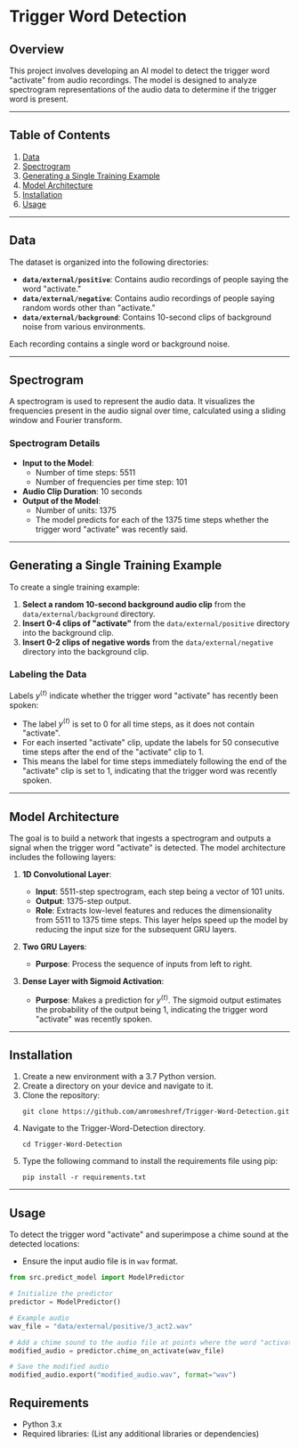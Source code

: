 # Trigger Word Detection

## Overview

This project involves developing an AI model to detect the trigger word "activate" from audio recordings. 
The model is designed to analyze spectrogram representations of the audio data to determine if the trigger word is present.
___

## Table of Contents
1. [Data](#data)
1. [Spectrogram](#spectrogram)
1. [Generating a Single Training Example](#generating-a-single-training-example)
1. [Model Architecture](#model-architecture)
1. [Installation](#installation)
1. [Usage](#usage)

___

## Data

The dataset is organized into the following directories:

- **`data/external/positive`**: Contains audio recordings of people saying the word "activate."
- **`data/external/negative`**: Contains audio recordings of people saying random words other than "activate."
- **`data/external/background`**: Contains 10-second clips of background noise from various environments.

Each recording contains a single word or background noise.

___

## Spectrogram

A spectrogram is used to represent the audio data. 
It visualizes the frequencies present in the audio signal over time, calculated using a sliding window and Fourier transform.

### Spectrogram Details

- **Input to the Model**:
  - Number of time steps: 5511
  - Number of frequencies per time step: 101
- **Audio Clip Duration**: 10 seconds
- **Output of the Model**:
  - Number of units: 1375
  - The model predicts for each of the 1375 time steps whether the trigger word "activate" was recently said.

___

## Generating a Single Training Example

To create a single training example:

1. **Select a random 10-second background audio clip** from the `data/external/background` directory.
2. **Insert 0-4 clips of "activate"** from the `data/external/positive` directory into the background clip.
3. **Insert 0-2 clips of negative words** from the `data/external/negative` directory into the background clip.

### Labeling the Data

Labels $y^{\langle t \rangle}$ indicate whether the trigger word "activate" has recently been spoken:

- The label $y^{\langle t \rangle}$ is set to 0 for all time steps, as it does not contain "activate".
- For each inserted "activate" clip, update the labels for 50 consecutive time steps after the end of the "activate" clip to 1.
- This means the label for time steps immediately following the end of the "activate" clip is set to 1, indicating that the trigger word was recently spoken.

___


## Model Architecture

The goal is to build a network that ingests a spectrogram and outputs a signal when the trigger word "activate" is detected. The model architecture includes the following layers:

1. **1D Convolutional Layer**:
   - **Input**: 5511-step spectrogram, each step being a vector of 101 units.
   - **Output**: 1375-step output.
   - **Role**: Extracts low-level features and reduces the dimensionality from 5511 to 1375 time steps. This layer helps speed up the model by reducing the input size for the subsequent GRU layers.

2. **Two GRU Layers**:
   - **Purpose**: Process the sequence of inputs from left to right.

3. **Dense Layer with Sigmoid Activation**:
   - **Purpose**: Makes a prediction for $y^{\langle t \rangle}$. The sigmoid output estimates the probability of the output being 1, indicating the trigger word "activate" was recently spoken.
  
___

## Installation

1. Create a new environment with a 3.7 Python version.
1. Create a directory on your device and navigate to it.
1. Clone the repository:
   ```
   git clone https://github.com/amromeshref/Trigger-Word-Detection.git
   ```
1. Navigate to the Trigger-Word-Detection directory.
   ```
   cd Trigger-Word-Detection
   ```
1. Type the following command to install the requirements file using pip:
    ```
    pip install -r requirements.txt
    ```
___

## Usage

To detect the trigger word "activate" and superimpose a chime sound at the detected locations:
- Ensure the input audio file is in `wav` format.
```python
from src.predict_model import ModelPredictor

# Initialize the predictor
predictor = ModelPredictor()

# Example audio 
wav_file = "data/external/positive/3_act2.wav"

# Add a chime sound to the audio file at points where the word "activate" is detected
modified_audio = predictor.chime_on_activate(wav_file)

# Save the modified audio
modified_audio.export("modified_audio.wav", format="wav")
```


## Requirements

- Python 3.x
- Required libraries: (List any additional libraries or dependencies)



